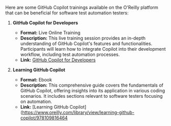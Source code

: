 Here are some GitHub Copilot trainings available on the O'Reilly platform that can be beneficial for software test automation testers:

1. **GitHub Copilot for Developers**
   - **Format:** Live Online Training
   - **Description:** This live training session provides an in-depth understanding of GitHub Copilot's features and functionalities. Participants will learn how to integrate Copilot into their development workflow, including test automation processes.
   - **Link:** [GitHub Copilot for Developers](https://www.oreilly.com/live-events/github-copilot-for-developers/0636920094356)

2. **Learning GitHub Copilot**
   - **Format:** Ebook
   - **Description:** This comprehensive guide covers the fundamentals of GitHub Copilot, offering insights into its application in various coding scenarios. It includes sections relevant to software testers focusing on automation.
   - **Link:** [Learning GitHub Copilot](https://www.oreilly.com/library/view/learning-github-copilot/978109816464
